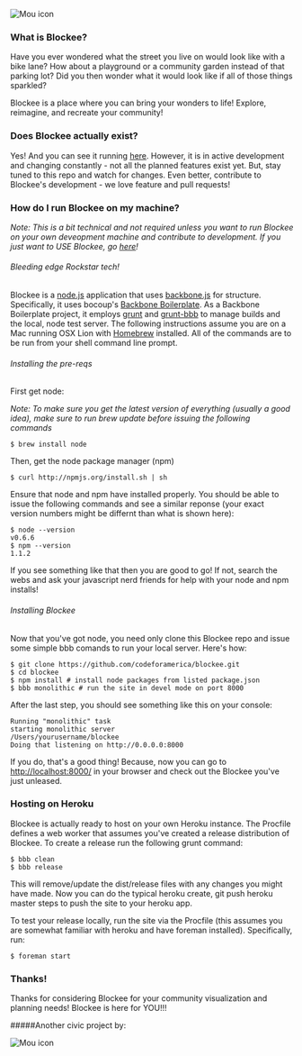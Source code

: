 ![Mou icon](https://s3.amazonaws.com/blockee/blockee_logo_static.png)

### What is Blockee?

Have you ever wondered what the street you live on would look like with a bike lane? How about a playground or a community garden instead of that parking lot? Did you then wonder what it would look like if all of those things sparkled?

Blockee is a place where you can bring your wonders to life! Explore, reimagine, and recreate your community!

### Does Blockee actually exist?

Yes! And you can see it running [here](http://blockee.org). However, it is in active development and changing constantly - not all the planned features exist yet. But, stay tuned to this repo and watch for changes. Even better, contribute to Blockee's development - we love feature and pull requests!

### How do I run Blockee on my machine?

*Note: This is a bit technical and not required unless you want to run Blockee on your own deveopment machine and contribute to development. If you just want to USE Blockee, go [here](http://blockee.org)!*

###### Bleeding edge Rockstar tech!
Blockee is a [node.js](http://nodejs.org/) application that uses [backbone.js](http://backbonejs.org/) for structure. Specifically, it uses bocoup's [Backbone Boilerplate](http://weblog.bocoup.com/introducing-the-backbone-boilerplate/). As a Backbone Boilerplate project, it employs [grunt](https://github.com/cowboy/grunt) and [grunt-bbb](https://github.com/backbone-boilerplate/grunt-bbb) to manage builds and the local, node test server. The following instructions assume you are on a Mac running OSX Lion with  [Homebrew](http://mxcl.github.com/homebrew/) installed. All of the commands are to be run from your shell command line prompt.

###### Installing the pre-reqs 

First get node:

*Note: To make sure you get the latest version of everything (usually a good idea), make sure to run brew update before issuing the following commands*

    $ brew install node

Then, get the node package manager (npm)

    $ curl http://npmjs.org/install.sh | sh
    
Ensure that node and npm have installed properly. You should be able to issue the following commands and see a similar reponse (your exact version numbers might be differnt than what is shown here):

    $ node --version
    v0.6.6
    $ npm --version
    1.1.2
    
 If you see something like that then you are good to go! If not, search the webs and ask your javascript nerd friends for help with your node and npm installs!
    
###### Installing Blockee

Now that you've got node, you need only clone this Blockee repo and issue some simple bbb comands to run your local server. Here's how:

    $ git clone https://github.com/codeforamerica/blockee.git
    $ cd blockee
    $ npm install # install node packages from listed package.json
    $ bbb monolithic # run the site in devel mode on port 8000
    
After the last step, you should see something like this on your console:

    Running "monolithic" task
    starting monolithic server
    /Users/yourusername/blockee
    Doing that listening on http://0.0.0.0:8000

If you do, that's a good thing! Because, now you can go to [http://localhost:8000/](http://localhost:8000/) in your browser and check out the Blockee you've just unleased.

### Hosting on Heroku

Blockee is actually ready to host on your own Heroku instance. The Procfile defines a web worker that assumes you've created a release distribution of Blockee. To create a release run the following grunt command:

    $ bbb clean
    $ bbb release

This will remove/update the dist/release files with any changes you might have made. Now you can do the typical heroku create, git push heroku master steps to push the site to your heroku app.
    
To test your release locally, run the site via the Procfile (this assumes you are somewhat familiar with heroku and have foreman installed). Specifically, run:

    $ foreman start

### Thanks!

Thanks for considering Blockee for your community visualization and planning needs! Blockee is here for YOU!!!

#####Another civic project by:

![Mou icon](http://codeforamerica.org/wp-content/themes/cfawp2012/images/logo.png)
